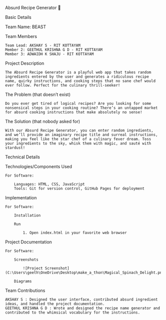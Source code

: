 Absurd Recipe Generator 🍲

Basic Details

Team Name: BEAST

Team Members

    Team Lead: AKSHAY S - RIT KOTTAYAM
    Member 2: GEETHUL KRISHNA G D - RIT KOTTAYAM
    Member 3: ADWAIDH K SHAJU - RIT KOTTAYAM

Project Description

    The Absurd Recipe Generator is a playful web app that takes random ingredients entered by the user and generates a ridiculous recipe name, quirky instructions, and cooking steps that no sane chef would ever follow. Perfect for the culinary thrill-seeker!

The Problem (that doesn’t exist)

    Do you ever get tired of logical recipes? Are you looking for some nonsensical steps in your cooking routine? There’s an untapped market for absurd cooking instructions that make absolutely no sense!

The Solution (that nobody asked for)
    
    With our Absurd Recipe Generator, you can enter random ingredients, and we’ll provide an imaginary recipe title and surreal instructions, making you feel like the star chef of a culinary fever dream. Toss your ingredients to the sky, whisk them with magic, and sauté with stardust!

Technical Details

Technologies/Components Used

    For Software:

        Languages: HTML, CSS, JavaScript
        Tools: Git for version control, GitHub Pages for deployment

Implementation

    For Software:

        Installation

        Run

            1. Open index.html in your favorite web browser

Project Documentation

    For Software:

        Screenshots

            ![Project Screenshot](C:\Users\geeth\OneDrive\Desktop\make_a_thon\Magical_Spinach_Delight.png)

        Diagrams

Team Contributions

    AKSHAY S : Designed the user interface, contributed absurd ingredient ideas, and handled the project documentation. 
    GEETHUL KRISHNA G D : Wrote and designed the recipe name generator and contributed to the whimsical vocabulary for the instructions. 